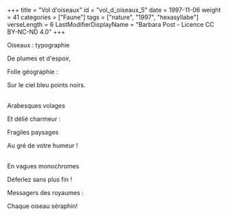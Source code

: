 +++
title = "Vol d'oiseaux"
id = "vol_d_oiseaux_5"
date = 1997-11-06
weight = 41
categories = ["Faune"]
tags = ["nature", "1997", "hexasyllabe"]
verseLength = 6
LastModifierDisplayName = "Barbara Post - Licence CC BY-NC-ND 4.0"
+++

Oiseaux : typographie

De plumes et d'espoir,

Folle géographie :

Sur le ciel bleu points noirs.

 \
Arabesques volages

Et délié charmeur :

Fragiles paysages

Au gré de votre humeur !

 \
En vagues monochromes

Déferlez sans plus fin !

Messagers des royaumes :

Chaque oiseau séraphin!
